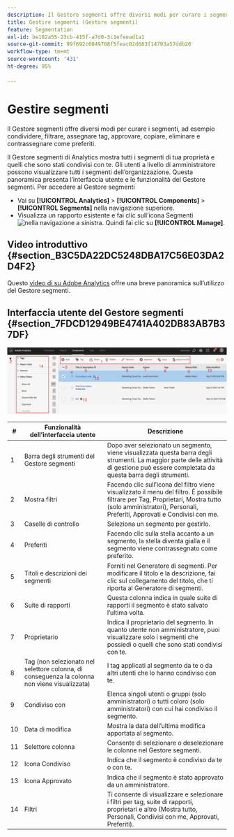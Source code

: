 ```yaml
---
description: Il Gestore segmenti offre diversi modi per curare i segmenti, ad esempio condividere, filtrare, assegnare tag, approvare, copiare, eliminare e contrassegnare come preferiti.
title: Gestire segmenti (Gestore segmenti)
feature: Segmentation
exl-id: be182a55-23cb-415f-a7d0-3c1efeead1a1
source-git-commit: 99f692c6049708f5feac02d683f14793a57ddb26
workflow-type: tm+mt
source-wordcount: '431'
ht-degree: 95%

---
```


# Gestire segmenti

Il Gestore segmenti offre diversi modi per curare i segmenti, ad esempio condividere, filtrare, assegnare tag, approvare, copiare, eliminare e contrassegnare come preferiti.

Il Gestore segmenti di Analytics mostra tutti i segmenti di tua proprietà e quelli che sono stati condivisi con te. Gli utenti a livello di amministratore possono visualizzare tutti i segmenti dell’organizzazione. Questa panoramica presenta l’interfaccia utente e le funzionalità del Gestore segmenti. Per accedere al Gestore segmenti

* Vai su **[!UICONTROL Analytics]** > **[!UICONTROL Components]** > **[!UICONTROL Segments]** nella navigazione superiore.
* Visualizza un rapporto esistente e fai clic sull’icona Segmenti ![ nella navigazione a sinistra. ](https://spectrum.adobe.com/static/icons/workflow_18/Smock_Segmentation_18_N.svg) Quindi fai clic su **[!UICONTROL Manage]**.

## Video introduttivo {#section_B3C5DA22DC5248DBA17C56E03DA2D4F2}

Questo [video di su Adobe Analytics](https://experienceleague.adobe.com/docs/analytics-learn/tutorials/components/segmentation/segment-management-and-sharing.html) offre una breve panoramica sull’utilizzo del Gestore segmenti.

## Interfaccia utente del Gestore segmenti {#section_7FDCD12949BE4741A402DB83AB7B37DF}

![](assets/segment_manager_ui.png)

| # | Funzionalità dell’interfaccia utente | Descrizione |
|---|---|---|
| 1 | Barra degli strumenti del Gestore segmenti | Dopo aver selezionato un segmento, viene visualizzata questa barra degli strumenti. La maggior parte delle attività di gestione può essere completata da questa barra degli strumenti. |
| 2 | Mostra filtri | Facendo clic sull’icona del filtro viene visualizzato il menu del filtro. È possibile filtrare per Tag, Proprietari, Mostra tutto (solo amministratori), Personali, Preferiti, Approvati e Condivisi con me. |
| 3 | Caselle di controllo | Seleziona un segmento per gestirlo. |
| 4 | Preferiti | Facendo clic sulla stella accanto a un segmento, la stella diventa gialla e il segmento viene contrassegnato come preferito. |
| 5 | Titoli e descrizioni dei segmenti | Forniti nel Generatore di segmenti. Per modificare il titolo e la descrizione, fai clic sul collegamento del titolo, che ti riporta al Generatore di segmenti. |
| 6 | Suite di rapporti | Questa colonna indica in quale suite di rapporti il segmento è stato salvato l’ultima volta. |
| 7 | Proprietario | Indica il proprietario del segmento. In quanto utente non amministratore, puoi visualizzare solo i segmenti che possiedi o quelli che sono stati condivisi con te. |
| 8 | Tag (non selezionato nel selettore colonna, di conseguenza la colonna non viene visualizzata) | I tag applicati al segmento da te o da altri utenti che lo hanno condiviso con te. |
| 9 | Condiviso con | Elenca singoli utenti o gruppi (solo amministratori) o tutti coloro (solo amministratori) con cui hai condiviso il segmento. |
| 10 | Data di modifica | Mostra la data dell’ultima modifica apportata al segmento. |
| 11 | Selettore colonna | Consente di selezionare o deselezionare le colonne nel Gestore segmenti. |
| 12 | Icona Condiviso | Indica che il segmento è condiviso da te o con te. |
| 13 | Icona Approvato | Indica che il segmento è stato approvato da un amministratore. |
| 14 | Filtri | Ti consente di visualizzare e selezionare i filtri per tag, suite di rapporti, proprietari e altro (Mostra tutto, Personali, Condivisi con me, Approvati, Preferiti). |

